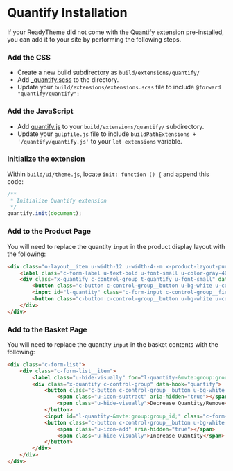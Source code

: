 # Quantify Installation

If your ReadyTheme did not come with the Quantify extension pre-installed, you can add it to your site by performing the following steps.

### Add the CSS
- Create a new build subdirectory as `build/extensions/quantify/`
- Add [_quantify.scss](_quantify.scss) to the directory.
- Update your `build/extensions/extensions.scss` file to include `@forward "quantify/quantify";`


### Add the JavaScript
- Add [quantify.js](quantify.js) to your `build/extensions/quantify/` subdirectory.
- Update your `gulpfile.js` file to include `buildPathExtensions + '/quantify/quantify.js'` to your `let extensions` variable.


### Initialize the extension
Within `build/ui/theme.js`, locate `init: function () {` and append this code:

```javascript
/**
 * Initialize Quantify extension
 */
quantify.init(document);
```


### Add to the Product Page
You will need to replace the quantity `input` in the product display layout with the following:
```html
<div class="o-layout__item u-width-12 u-width-4--m x-product-layout-purchase__options-quantity">
	<label class="c-form-label u-text-bold u-font-small u-color-gray-40 is-required" for="l-quantity">Qty</label>
	<div class="x-quantify c-control-group t-quantify u-font-small" data-hook="quantify">
		<button class="c-button c-control-group__button u-bg-white u-color-gray-40 u-icon-subtract" data-action="decrement" aria-label="Decrease Quantity"></button>
		<input id="l-quantity" class="c-form-input c-control-group__field u-text-center u-color-gray-40" data-max="" data-min="1" data-step="1" type="text" inputmode="decimal" name="Quantity" value="1">
		<button class="c-button c-control-group__button u-bg-white u-color-gray-40 u-icon-add" data-action="increment" aria-label="Increase Quantity"></button>
	</div>
</div>
```


### Add to the Basket Page
You will need to replace the quantity `input` in the basket contents with the following:
```html
<div class="c-form-list">
	<div class="c-form-list__item">
		<label class="u-hide-visually" for="l-quantity-&mvte:group:group_id;">Quantity</label>
		<div class="x-quantify c-control-group" data-hook="quantify">
			<button class="c-button c-control-group__button u-bg-white u-color-gray-30" data-action="decrement">
				<span class="u-icon-subtract" aria-hidden="true"></span>
				<span class="u-hide-visually">Decrease Quantity/Remove</span>
			</button>
			<input id="l-quantity-&mvte:group:group_id;" class="c-form-input c-control-group__field u-text-bold u-text-center" data-max="" data-min="1" data-step="1" data-group="group-&mvte:group:group_id;" data-hook="group-quantity" type="text" inputmode="decimal" name="Quantity" value="&mvt:group:quantity;" required>
			<button class="c-button c-control-group__button u-bg-white u-color-gray-30" data-action="increment">
				<span class="u-icon-add" aria-hidden="true"></span>
				<span class="u-hide-visually">Increase Quantity</span>
			</button>
		</div>
	</div>
</div>
```
